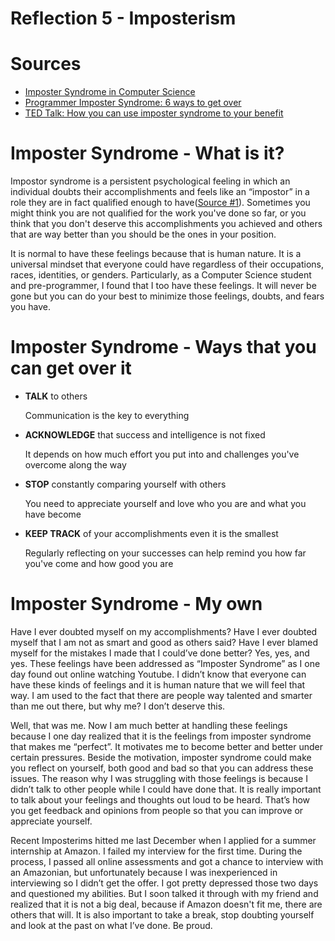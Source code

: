 # Reflection 5 - Imposterism

# Sources
- [Imposter Syndrome in Computer Science](https://ucsdguardian.org/2019/05/12/impostor-syndrome-computer-science/)
- [Programmer Imposter Syndrome: 6 ways to get over](https://www.codingdojo.com/blog/programmer-imposter-syndrome)
- [TED Talk: How you can use imposter syndrome to your benefit](https://www.youtube.com/watch?v=ZkwqZfvbdFw)

# Imposter Syndrome - What is it?
Impostor syndrome is a persistent psychological feeling in which an
individual doubts their accomplishments and feels like an “impostor” 
in a role they are in fact qualified enough to have([Source #1](https://ucsdguardian.org/2019/05/12/impostor-syndrome-computer-science/)).
Sometimes you might think you are not qualified for the work you've done so far, or you think that you don't deserve this accomplishments you achieved and others
that are way better than you should be the ones in your position.

It is normal to have these feelings because that is human nature. It is a universal mindset that everyone could have regardless of their
occupations, races, identities, or genders. Particularly, as a Computer Science student and pre-programmer, I found that I too have these feelings.
It will never be gone but you can do your best to minimize those feelings, doubts, and fears you have.

# Imposter Syndrome - Ways that you can get over it
- **TALK** to others

  Communication is the key to everything
  
- **ACKNOWLEDGE** that success and intelligence is not fixed

  It depends on how much effort you put into and challenges you've overcome along the way
  
- **STOP** constantly comparing yourself with others

  You need to appreciate yourself and love who you are and what you have become
  
- **KEEP TRACK** of your accomplishments even it is the smallest

  Regularly reflecting on your successes can help remind you how far you've come and how good you are
  
# Imposter Syndrome - My own

  Have I ever doubted myself on my accomplishments? Have I ever doubted myself that I am not as smart and good as others said?
  Have I ever blamed myself for the mistakes I made that I could’ve done better? Yes, yes, and yes. 
  These feelings have been addressed as “Imposter Syndrome” as I one day found out online watching Youtube.
  I didn’t know that everyone can have these kinds of feelings and it is human nature that we will feel that way.
  I am used to the fact that there are people way talented and smarter than me out there, but why me? I don’t deserve this.
  
  Well, that was me. Now I am much better at handling these feelings because I one day realized that it is the feelings from imposter syndrome that makes me “perfect”.
  It motivates me to become better and better under certain pressures.
  Beside the motivation, imposter syndrome could make you reflect on yourself, both good and bad so that you can address these issues. 
  The reason why I was struggling with those feelings is because I didn’t talk to other people while I could have done that. 
  It is really important to talk about your feelings and thoughts out loud to be heard. 
  That’s how you get feedback and opinions from people so that you can improve or appreciate yourself.
  
  Recent Imposterims hitted me last December when I applied for a summer internship at Amazon. 
  I failed my interview for the first time. During the process, I passed all online assessments and got a chance to interview with an Amazonian, 
  but unfortunately because I was inexperienced in interviewing so I didn’t get the offer. I got pretty depressed those two days and questioned my abilities. 
  But I soon talked it through with my friend and realized that it is not a big deal, because if Amazon doesn't fit me, there are others that will. 
  It is also important to take a break, stop doubting yourself and look at the past on what I’ve done. Be proud.
